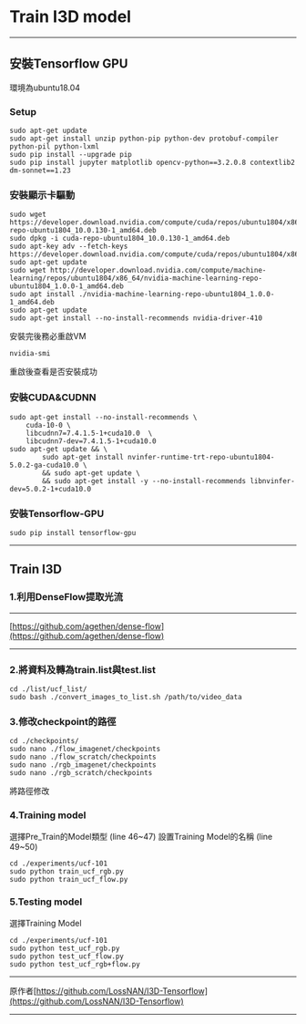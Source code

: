 # Train I3D model
---
## 安裝Tensorflow GPU
環境為ubuntu18.04
### Setup
```linux
sudo apt-get update
sudo apt-get install unzip python-pip python-dev protobuf-compiler python-pil python-lxml
sudo pip install --upgrade pip
sudo pip install jupyter matplotlib opencv-python==3.2.0.8 contextlib2 dm-sonnet==1.23
```
### 安裝顯示卡驅動
```linux
sudo wget https://developer.download.nvidia.com/compute/cuda/repos/ubuntu1804/x86_64/cuda-repo-ubuntu1804_10.0.130-1_amd64.deb
sudo dpkg -i cuda-repo-ubuntu1804_10.0.130-1_amd64.deb
sudo apt-key adv --fetch-keys https://developer.download.nvidia.com/compute/cuda/repos/ubuntu1804/x86_64/7fa2af80.pub
sudo apt-get update
sudo wget http://developer.download.nvidia.com/compute/machine-learning/repos/ubuntu1804/x86_64/nvidia-machine-learning-repo-ubuntu1804_1.0.0-1_amd64.deb
sudo apt install ./nvidia-machine-learning-repo-ubuntu1804_1.0.0-1_amd64.deb
sudo apt-get update
sudo apt-get install --no-install-recommends nvidia-driver-410
```
安裝完後務必重啟VM
```linux
nvidia-smi
```
重啟後查看是否安裝成功
### 安裝CUDA&CUDNN
```linux
sudo apt-get install --no-install-recommends \
    cuda-10-0 \
    libcudnn7=7.4.1.5-1+cuda10.0  \
    libcudnn7-dev=7.4.1.5-1+cuda10.0
sudo apt-get update && \
        sudo apt-get install nvinfer-runtime-trt-repo-ubuntu1804-5.0.2-ga-cuda10.0 \
        && sudo apt-get update \
        && sudo apt-get install -y --no-install-recommends libnvinfer-dev=5.0.2-1+cuda10.0
```
### 安裝Tensorflow-GPU
```linux
sudo pip install tensorflow-gpu
```
---
## Train I3D
### 1.利用DenseFlow提取光流
---
[https://github.com/agethen/dense-flow](https://github.com/agethen/dense-flow)

---
### 2.將資料及轉為train.list與test.list
```linux
cd ./list/ucf_list/
sudo bash ./convert_images_to_list.sh /path/to/video_data
```
### 3.修改checkpoint的路徑
```linux
cd ./checkpoints/
sudo nano ./flow_imagenet/checkpoints
sudo nano ./flow_scratch/checkpoints
sudo nano ./rgb_imagenet/checkpoints
sudo nano ./rgb_scratch/checkpoints
```
將路徑修改
### 4.Training model
選擇Pre_Train的Model類型 (line 46~47)
設置Training Model的名稱 (line 49~50)
```linux
cd ./experiments/ucf-101
sudo python train_ucf_rgb.py
sudo python train_ucf_flow.py
```
### 5.Testing model
選擇Training Model
```linux
cd ./experiments/ucf-101
sudo python test_ucf_rgb.py
sudo python test_ucf_flow.py
sudo python test_ucf_rgb+flow.py
```

---
原作者[https://github.com/LossNAN/I3D-Tensorflow](https://github.com/LossNAN/I3D-Tensorflow)

---
